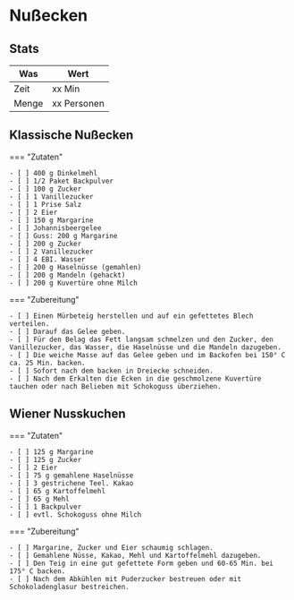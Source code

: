 # Nußecken

## Stats

| Was   | Wert        |
|-------|-------------|
| Zeit  | xx Min      |
| Menge | xx Personen |

## Klassische Nußecken

=== "Zutaten"

    - [ ] 400 g Dinkelmehl
    - [ ] 1/2 Paket Backpulver
    - [ ] 100 g Zucker
    - [ ] 1 Vanillezucker
    - [ ] 1 Prise Salz
    - [ ] 2 Eier
    - [ ] 150 g Margarine
    - [ ] Johannisbeergelee
    - [ ] Guss: 200 g Margarine
    - [ ] 200 g Zucker
    - [ ] 2 Vanillezucker
    - [ ] 4 EBI. Wasser
    - [ ] 200 g Haselnüsse (gemahlen)
    - [ ] 200 g Mandeln (gehackt)
    - [ ] 200 g Kuvertüre ohne Milch

=== "Zubereitung"

    - [ ] Einen Mürbeteig herstellen und auf ein gefettetes Blech verteilen.
    - [ ] Darauf das Gelee geben.
    - [ ] Für den Belag das Fett langsam schmelzen und den Zucker, den Vanillezucker, das Wasser, die Haselnüsse und die Mandeln dazugeben.
    - [ ] Die weiche Masse auf das Gelee geben und im Backofen bei 150° C ca. 25 Min. backen.
    - [ ] Sofort nach dem backen in Dreiecke schneiden.
    - [ ] Nach dem Erkalten die Ecken in die geschmolzene Kuvertüre tauchen oder nach Belieben mit Schokoguss überziehen.

## Wiener Nusskuchen

=== "Zutaten"

    - [ ] 125 g Margarine
    - [ ] 125 g Zucker
    - [ ] 2 Eier
    - [ ] 75 g gemahlene Haselnüsse
    - [ ] 3 gestrichene Teel. Kakao
    - [ ] 65 g Kartoffelmehl
    - [ ] 65 g Mehl
    - [ ] 1 Backpulver
    - [ ] evtl. Schokoguss ohne Milch

=== "Zubereitung"

    - [ ] Margarine, Zucker und Eier schaumig schlagen.
    - [ ] Gemahlene Nüsse, Kakao, Mehl und Kartoffelmehl dazugeben.
    - [ ] Den Teig in eine gut gefettete Form geben und 60-65 Min. bei 175° C backen.
    - [ ] Nach dem Abkühlen mit Puderzucker bestreuen oder mit Schokoladenglasur bestreichen.


